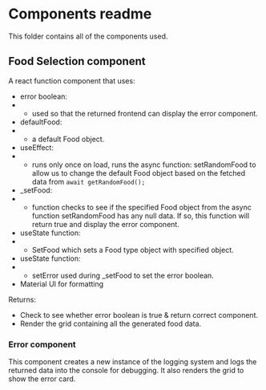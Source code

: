 # Components readme
This folder contains all of the components used.

## Food Selection component
A react function component that uses:
- error boolean:
- - used so that the returned frontend can display the error component.
- defaultFood: 
- - a default Food object.
- useEffect: 
- - runs only once on load, runs the async function: setRandomFood to allow us to change the default Food object based on the fetched data from ```await getRandomFood();```
- _setFood: 
- - function checks to see if the specified Food object from the async function setRandomFood has any null data. If so, this function will return true and display the error component.
- useState function: 
- - SetFood which sets a Food type object with specified object.
- useState function: 
- - setError used during _setFood to set the error boolean.
- Material UI for formatting

Returns:
- Check to see whether error boolean is true & return correct component.
- Render the grid containing all the generated food data.

### Error component
This component creates a new instance of the logging system and logs the returned data into the console for debugging. It also renders the grid to show the error card.
